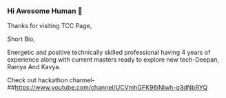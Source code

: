 ### Hi Awesome Human 👋

Thanks for visiting TCC Page,

Short Bio,

Energetic and positive technically skilled professional having 4 years of experience along with current masters ready to explore new tech-Deepan, Ramya And Kavya.

Check out hackathon channel-##https://www.youtube.com/channel/UCVmhGFK96iNIwh-g3dNbRYQ



<!--
**TWILIGHTCLOUDCODERZ/TWILIGHTCLOUDCODERZ** is a ✨ _special_ ✨ repository because its `README.md` (this file) appears on your GitHub profile.

Here are some ideas to get you started:

- 🔭 I’m currently working on ...
- 🌱 I’m currently learning ...
- 👯 I’m looking to collaborate on ...
- 🤔 I’m looking for help with ...
- 💬 Ask me about ...
- 📫 How to reach me: ...
- 😄 Pronouns: ...
- ⚡ Fun fact: ...
-->
